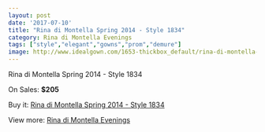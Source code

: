 ```yaml
---
layout: post
date: '2017-07-10'
title: "Rina di Montella Spring 2014 - Style 1834"
category: Rina di Montella Evenings
tags: ["style","elegant","gowns","prom","demure"]
image: http://www.idealgown.com/1653-thickbox_default/rina-di-montella-spring-2014-style-1834.jpg
---
```

Rina di Montella Spring 2014 - Style 1834

On Sales: **$205**
<a href="https://www.idealgown.com/en/rina-di-montella-evenings/765-rina-di-montella-spring-2014-style-1834.html"><amp-img layout="responsive" width="600" height="600" src="//www.idealgown.com/1653-thickbox_default/rina-di-montella-spring-2014-style-1834.jpg" alt="Rina di Montella Spring 2014 - Style 1834 0" /></a>
<a href="https://www.idealgown.com/en/rina-di-montella-evenings/765-rina-di-montella-spring-2014-style-1834.html"><amp-img layout="responsive" width="600" height="600" src="//www.idealgown.com/1654-thickbox_default/rina-di-montella-spring-2014-style-1834.jpg" alt="Rina di Montella Spring 2014 - Style 1834 1" /></a>

Buy it: [Rina di Montella Spring 2014 - Style 1834](https://www.idealgown.com/en/rina-di-montella-evenings/765-rina-di-montella-spring-2014-style-1834.html "Rina di Montella Spring 2014 - Style 1834")

View more: [Rina di Montella Evenings](https://www.idealgown.com/en/10-rina-di-montella-evenings "Rina di Montella Evenings")